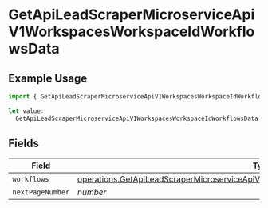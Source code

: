 # GetApiLeadScraperMicroserviceApiV1WorkspacesWorkspaceIdWorkflowsData

## Example Usage

```typescript
import { GetApiLeadScraperMicroserviceApiV1WorkspacesWorkspaceIdWorkflowsData } from "oppulence-backend-sdk/models/operations";

let value:
  GetApiLeadScraperMicroserviceApiV1WorkspacesWorkspaceIdWorkflowsData = {};
```

## Fields

| Field                                                                                                                                                                                          | Type                                                                                                                                                                                           | Required                                                                                                                                                                                       | Description                                                                                                                                                                                    |
| ---------------------------------------------------------------------------------------------------------------------------------------------------------------------------------------------- | ---------------------------------------------------------------------------------------------------------------------------------------------------------------------------------------------- | ---------------------------------------------------------------------------------------------------------------------------------------------------------------------------------------------- | ---------------------------------------------------------------------------------------------------------------------------------------------------------------------------------------------- |
| `workflows`                                                                                                                                                                                    | [operations.GetApiLeadScraperMicroserviceApiV1WorkspacesWorkspaceIdWorkflowsWorkflows](../../models/operations/getapileadscrapermicroserviceapiv1workspacesworkspaceidworkflowsworkflows.md)[] | :heavy_minus_sign:                                                                                                                                                                             | N/A                                                                                                                                                                                            |
| `nextPageNumber`                                                                                                                                                                               | *number*                                                                                                                                                                                       | :heavy_minus_sign:                                                                                                                                                                             | N/A                                                                                                                                                                                            |